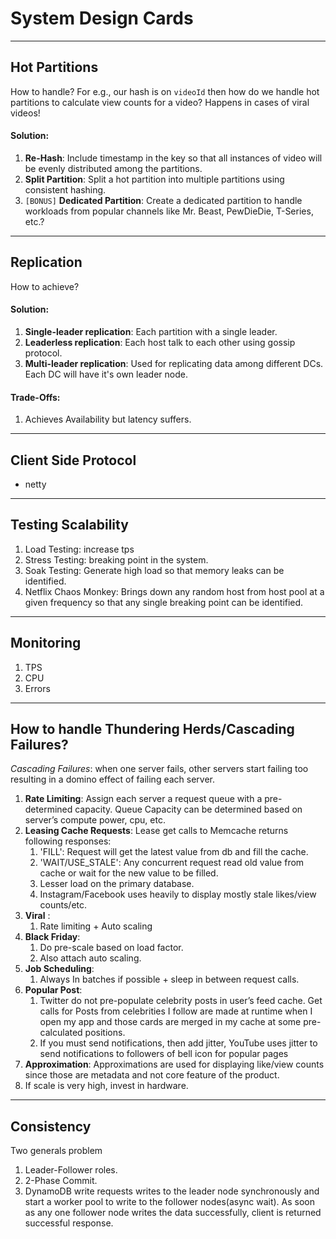 # System Design Cards

---------

## Hot Partitions
How to handle? For e.g., our hash is on `videoId` then how do we handle hot partitions to calculate view counts for a video? Happens in cases of viral videos!

#### Solution:
1. **Re-Hash**: Include timestamp in the key so that all instances of video will be evenly distributed among the partitions.
2. **Split Partition**: Split a hot partition into multiple partitions using consistent hashing.
1. `[BONUS]` **Dedicated Partition**: Create a dedicated partition to handle workloads from popular channels like Mr. Beast, PewDieDie, T-Series, etc.?

--------

## Replication
How to achieve?

#### Solution:
1. **Single-leader replication**: Each partition with a single leader.
2. **Leaderless replication**: Each host talk to each other using gossip protocol.
3. **Multi-leader replication**: Used for replicating data among different DCs. Each DC will have it's own leader node.

#### Trade-Offs:
1. Achieves Availability but latency suffers. 

------------


## Client Side Protocol
* netty


------------

## Testing Scalability
1. Load Testing: increase tps
2. Stress Testing: breaking point in the system.
3. Soak Testing: Generate high load so that memory leaks can be identified.
4. Netflix Chaos Monkey: Brings down any random host from host pool at a given frequency so that any single breaking point can be identified. 


------------

## Monitoring

1. TPS
2. CPU
3. Errors

-------

## How to handle Thundering Herds/Cascading Failures?

*Cascading Failures*: when one server fails, other servers start failing too resulting in a domino effect of failing each server. 

1. **Rate Limiting**: Assign each server a request queue with a pre-determined capacity. Queue Capacity can be determined based on server’s compute power, cpu, etc. 
2. **Leasing Cache Requests**: Lease get calls to Memcache returns following responses:
    1. 'FILL': Request will get the latest value from db and fill the cache. 
    2. 'WAIT/USE_STALE': Any concurrent request read old value from cache or wait for the new value to be filled. 
    3. Lesser load on the primary database. 
    4. Instagram/Facebook uses heavily to display mostly stale likes/view counts/etc. 
3. **Viral** :
    1. Rate limiting + Auto scaling 
4. **Black Friday**: 
    1. Do pre-scale based on load factor. 
    2. Also attach auto scaling. 
5. **Job Scheduling**:
    1. Always In batches if possible + sleep in between request calls. 
6. **Popular Post**:
    1. Twitter do not pre-populate celebrity posts in user’s feed cache. Get calls for Posts from celebrities I follow are made at runtime when I open my app and those cards are merged in my cache at some pre-calculated positions.
    2. If you must send notifications, then add jitter, YouTube uses jitter to send notifications to followers of bell icon for popular pages
7. **Approximation**: Approximations are used for displaying like/view counts since those are metadata and not core feature of the product. 
8. If scale is very high, invest in hardware. 


-----

## Consistency 

Two generals problem

1. Leader-Follower roles. 
2. 2-Phase Commit. 
3. DynamoDB write requests writes to the leader node synchronously and start a worker pool to write to the follower nodes(async wait). As soon as any one follower node writes the data successfully, client is returned successful response.

